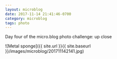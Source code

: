 ```yaml
---
layout: microblog
date: 2017-11-14 21:41:46-0700
category: microblog
tags: photo
---
```

Day four of the micro.blog photo challenge: up close

![Metal sponge]({{ site.url }}{{ site.baseurl }}/images/microblog/201711142141.jpg)
